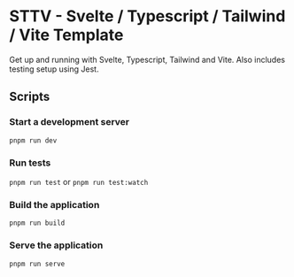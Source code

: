 # STTV - Svelte / Typescript / Tailwind / Vite Template

Get up and running with Svelte, Typescript, Tailwind and Vite. Also includes testing setup using Jest.

## Scripts

### Start a development server

`pnpm run dev`

### Run tests

`pnpm run test`
or
`pnpm run test:watch`

### Build the application

`pnpm run build`

### Serve the application

`pnpm run serve`
